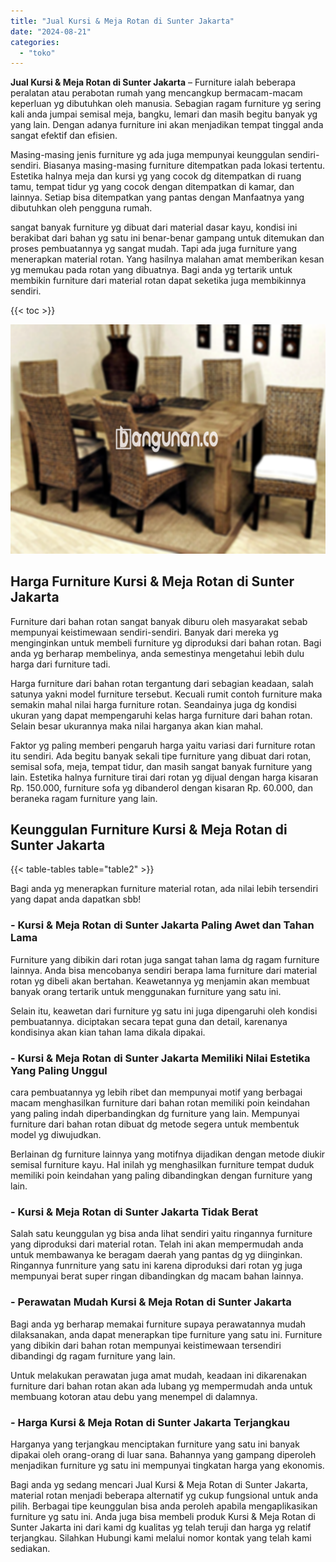 ```yaml
---
title: "Jual Kursi & Meja Rotan di Sunter Jakarta"
date: "2024-08-21"
categories: 
  - "toko"
---
```


**Jual Kursi & Meja Rotan di Sunter Jakarta** – Furniture ialah beberapa peralatan atau perabotan rumah yang mencangkup bermacam-macam keperluan yg dibutuhkan oleh manusia. Sebagian ragam furniture yg sering kali anda jumpai semisal meja, bangku, lemari dan masih begitu banyak yg yang lain. Dengan adanya furniture ini akan menjadikan tempat tinggal anda sangat efektif dan efisien.

Masing-masing jenis furniture yg ada juga mempunyai keunggulan sendiri-sendiri. Biasanya masing-masing furniture ditempatkan pada lokasi tertentu. Estetika halnya meja dan kursi yg yang cocok dg ditempatkan di ruang tamu, tempat tidur yg yang cocok dengan ditempatkan di kamar, dan lainnya. Setiap bisa ditempatkan yang pantas dengan Manfaatnya yang dibutuhkan oleh pengguna rumah.

sangat banyak furniture yg dibuat dari material dasar kayu, kondisi ini berakibat dari bahan yg satu ini benar-benar gampang untuk ditemukan dan proses pembuatannya yg sangat mudah. Tapi ada juga furniture yang menerapkan material rotan. Yang hasilnya malahan amat memberikan kesan yg memukau pada rotan yang dibuatnya. Bagi anda yg tertarik untuk membikin furniture dari material rotan dapat seketika juga membikinnya sendiri.

{{< toc >}}

![Jual Kursi & Meja Rotan di Sunter Jakarta](/images/kursi-meja-rotan-murah16.png)

## Harga Furniture Kursi & Meja Rotan di Sunter Jakarta

Furniture dari bahan rotan sangat banyak diburu oleh masyarakat sebab mempunyai keistimewaan sendiri-sendiri. Banyak dari mereka yg menginginkan untuk membeli furniture yg diproduksi dari bahan rotan. Bagi anda yg berharap membelinya, anda semestinya mengetahui lebih dulu harga dari furniture tadi.

Harga furniture dari bahan rotan tergantung dari sebagian keadaan, salah satunya yakni model furniture tersebut. Kecuali rumit contoh furniture maka semakin mahal nilai harga furniture rotan. Seandainya juga dg kondisi ukuran yang dapat mempengaruhi kelas harga furniture dari bahan rotan. Selain besar ukurannya maka nilai harganya akan kian mahal.

Faktor yg paling memberi pengaruh harga yaitu variasi dari furniture rotan itu sendiri. Ada begitu banyak sekali tipe furniture yang dibuat dari rotan, semisal sofa, meja, tempat tidur, dan masih sangat banyak furniture yang lain. Estetika halnya furniture tirai dari rotan yg dijual dengan harga kisaran Rp. 150.000, furniture sofa yg dibanderol dengan kisaran Rp. 60.000, dan beraneka ragam furniture yang lain.

## Keunggulan Furniture Kursi & Meja Rotan di Sunter Jakarta

{{< table-tables table="table2" >}}

Bagi anda yg menerapkan furniture material rotan, ada nilai lebih tersendiri yang dapat anda dapatkan sbb!

### \- Kursi & Meja Rotan di Sunter Jakarta Paling Awet dan Tahan Lama

Furniture yang dibikin dari rotan juga sangat tahan lama dg ragam furniture lainnya. Anda bisa mencobanya sendiri berapa lama furniture dari material rotan yg dibeli akan bertahan. Keawetannya yg menjamin akan membuat banyak orang tertarik untuk menggunakan furniture yang satu ini.

Selain itu, keawetan dari furniture yg satu ini juga dipengaruhi oleh kondisi pembuatannya. diciptakan secara tepat guna dan detail, karenanya kondisinya akan kian tahan lama dikala dipakai.

### \- Kursi & Meja Rotan di Sunter Jakarta Memiliki Nilai Estetika Yang Paling Unggul

cara pembuatannya yg lebih ribet dan mempunyai motif yang berbagai macam menghasilkan furniture dari bahan rotan memiliki poin keindahan yang paling indah diperbandingkan dg furniture yang lain. Mempunyai furniture dari bahan rotan dibuat dg metode segera untuk membentuk model yg diwujudkan.

Berlainan dg furniture lainnya yang motifnya dijadikan dengan metode diukir semisal furniture kayu. Hal inilah yg menghasilkan furniture tempat duduk memiliki poin keindahan yang paling dibandingkan dengan furniture yang lain.

### \- Kursi & Meja Rotan di Sunter Jakarta Tidak Berat

Salah satu keunggulan yg bisa anda lihat sendiri yaitu ringannya furniture yang diproduksi dari material rotan. Telah ini akan mempermudah anda untuk membawanya ke beragam daerah yang pantas dg yg diinginkan. Ringannya funrniture yang satu ini karena diproduksi dari rotan yg juga mempunyai berat super ringan dibandingkan dg macam bahan lainnya.

### \- Perawatan Mudah Kursi & Meja Rotan di Sunter Jakarta

Bagi anda yg berharap memakai furniture supaya perawatannya mudah dilaksanakan, anda dapat menerapkan tipe furniture yang satu ini. Furniture yang dibikin dari bahan rotan mempunyai keistimewaan tersendiri dibandingi dg ragam furniture yang lain.

Untuk melakukan perawatan juga amat mudah, keadaan ini dikarenakan furniture dari bahan rotan akan ada lubang yg mempermudah anda untuk membuang kotoran atau debu yang menempel di dalamnya.

### \- Harga Kursi & Meja Rotan di Sunter Jakarta Terjangkau

Harganya yang terjangkau menciptakan furniture yang satu ini banyak dipakai oleh orang-orang di luar sana. Bahannya yang gampang diperoleh menjadikan furniture yg satu ini mempunyai tingkatan harga yang ekonomis.

Bagi anda yg sedang mencari Jual Kursi & Meja Rotan di Sunter Jakarta, material rotan menjadi beberapa alternatif yg cukup fungsional untuk anda pilih. Berbagai tipe keunggulan bisa anda peroleh apabila mengaplikasikan furniture yg satu ini. Anda juga bisa membeli produk Kursi & Meja Rotan di Sunter Jakarta ini dari kami dg kualitas yg telah teruji dan harga yg relatif terjangkau. Silahkan Hubungi kami melalui nomor kontak yang telah kami sediakan.

